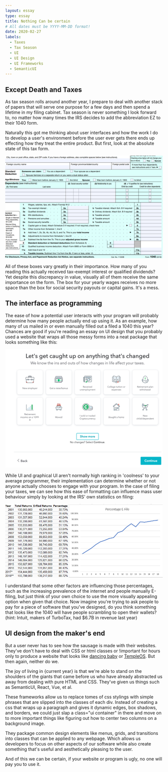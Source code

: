 ```yaml
---
layout: essay
type: essay
title: Nothing Can be certain
# All dates must be YYYY-MM-DD format!
date: 2020-02-27
labels:
  - Taxes
  - Tax Season
  - UI
  - UI Design
  - UI Frameworks
  - SemanticUI
---
```


## Except Death and Taxes

As tax season rolls around another year, I prepare to deal with another stack of papers that will serve one purpose for a few days and then spend a lifetime in my filing cabinet. Tax season is never something I look forward to, no matter how many times the IRS decides to add the abbreviation EZ to their 1040 form. 

Naturally this got me thinking about user interfaces and how the work I do to develop a user's environment before the user ever gets there ends up effecting how they treat the entire product. But first, look at the absolute state of this tax form.

<img class="ui center floated rounded image" src="../images/1040EZ.png">

All of these boxes vary greatly in their importance. How many of you reading this actually received tax-exempt interest or qualified dividends? Yet despite this discrepancy in value, visually all of them receive the same importance on the form.  The box for your yearly wages receives no more space than the box for social security payouts or capital gains. It's a mess.

## The interface as programming

The ease of how a potential user interacts with your program will probably determine how many people actually end up using it. As an example, how many of us mailed in or even manually filled out a filed a 1040 this year? Chances are good if you're reading an essay on UI design that you probably used a website that wraps all those messy forms into a neat package that looks something like this:

<img class="ui center floated rounded image" src="../images/TurboTax.png">

While UI and graphical UI aren't normally high ranking in 'coolness' to your average programmer, their implementation can determine whether or not anyone actually chooses to engage with your program. In the case of filing your taxes, we can see how this ease of formatting can influence mass user behaviour simply by looking at the IRS' own statistics on filing:

<img class="ui center floated rounded image" src="../images/E-File.png">

I understand that some other factors are influencing those percentages, such as the increasing prevalence of the internet and people manually E-filing, but just think of your own choice to use the more visually appealing option when given that choice. Now imagine you're trying to ask people to pay for a piece of software that you've designed, do you think something that looks like the 1040 will have people scrambling to open their wallets? (hint: Intuit, makers of TurboTax, had $6.7B in revenue last year)

## UI design from the maker's end

But a user never has to see how the sausage is made with their websites. They've don't have to deal with CSS or html classes or !important for hours only to produce a website that looks like <a href="http://dancing-baby.net/Babygif.htm">dancing baby</a> or <a href=https://templeos.org/>TempleOS</a>.  But then again, neither do we. 

The joy of living in {current year} is that we're able to stand on the shoulders of the giants that came before us who have already abstracted us away from dealing with pure HTML and CSS. They've given us things such as SemanticUI, React, Vue, et al. 

These frameworks allow us to replace tomes of css stylings with simple phrases that are slipped into the classes of each div. Instead of creating a css that wraps up a paragraph and gives it dynamic edges, box shadows, and borders, we could just slap a class="ui container" in there and move on to more important things like figuring out how to center two columns on a background image. 

They package common design elements like menus, grids, and transitions into classes that can be applied to any webpage. Which allows us developers to focus on other aspects of our software while also create something that's useful and aesthetically pleasing to the user.

And of this we can be certain, if your website or program is ugly, no one will pay you to use it.
